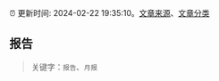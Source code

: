 :alarm_clock: 更新时间: 2024-02-22 19:35:10。[文章来源](/README.md)、[文章分类](/TAGS.md)

## 报告


> 关键字：`报告`、`月报`



